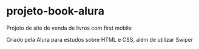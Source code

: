 # projeto-book-alura
 Projeto de site de venda de livros com first mobile

 Criado pela Alura para estudos sobre HTML e CSS, além de utilizar Swiper